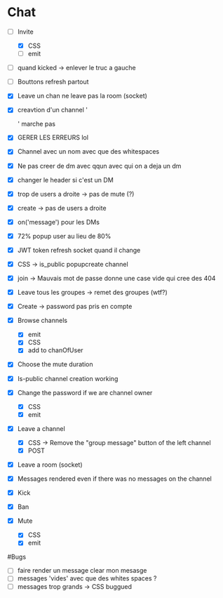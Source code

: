 # Chat

- [ ] Invite
  - [x] CSS
  - [ ] emit
- [ ] quand kicked -> enlever le truc a gauche
- [ ] Bouttons refresh partout

- [x] Leave un chan ne leave pas la room (socket)
- [x] creavtion d'un channel '<div />' marche pas
- [x] GERER LES ERREURS lol
- [x] Channel avec un nom avec que des whitespaces
- [x] Ne pas creer de dm avec qqun avec qui on a deja un dm
- [x] changer le header si c'est un DM
- [x] trop de users a droite -> pas de mute (?)
- [x] create -> pas de users a droite
- [x] on('message') pour les DMs
- [x] 72% popup user au lieu de 80%
- [x] JWT token refresh socket quand il change
- [x] CSS -> is_public popupcreate channel
- [x] join -> Mauvais mot de passe donne une case vide qui cree des 404
- [x] Leave tous les groupes -> remet des groupes (wtf?)
- [x] Create -> password pas pris en compte
- [x] Browse channels
  - [x] emit
  - [x] CSS
  - [x] add to chanOfUser
- [x] Choose the mute duration
- [x] Is-public channel creation working
- [x] Change the password if we are channel owner
  - [x] CSS
  - [x] emit
- [x] Leave a channel
  - [x] CSS -> Remove the "group message" button of the left channel
  - [x] POST
- [x] Leave a room (socket)
- [x] Messages rendered even if there was no messages on the channel
- [x] Kick
- [x] Ban
- [x] Mute
  - [x] CSS
  - [x] emit

#Bugs

- [ ] faire render un message clear mon mesasge
- [ ] messages 'vides' avec que des whites spaces ?
- [ ] messages trop grands -> CSS buggued